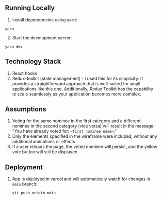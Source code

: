 ## Running Locally

1. Install dependencies using yarn:

```shell
yarn
```

2. Start the development server:

```shell
yarn dev
```

## Technology Stack

1. React hooks
2. Redux-toolkit (state management) - I used this for its simplicity. It provides a straightforward approach that is well-suited for small applications like this one. Additionally, Redux Toolkit has the capability to scale seamlessly as your application becomes more complex.

## Assumptions

1. Voting for the same nominee in the first category and a different nominee in the second category (vice versa) will result in the message: "You have already voted for: `<first nominee name>`."
2. Only the elements specified in the wireframe were included, without any additional animations or effects
3. If a user reloads the page, the voted nominee will persist, and the yellow vote button will still be displayed.

## Deployment

1. App is deployed in vercel and will automatically watch for changes in `main` branch:
   ```
   git push origin main
   ```
